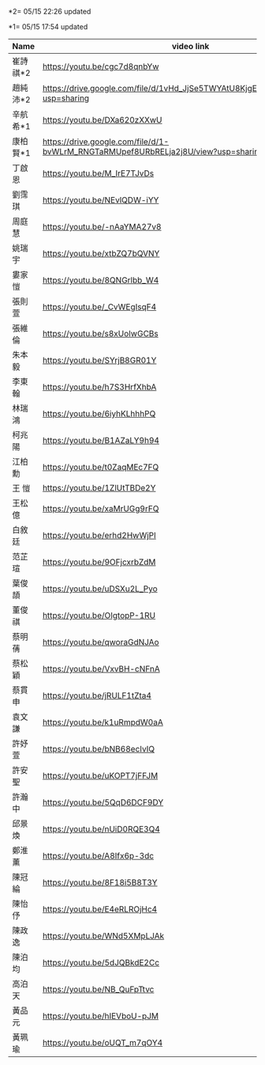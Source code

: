 *2= 05/15 22:26 updated

*1= 05/15 17:54 updated

| Name | video link    | mail address    |
| --------- | --------- | --------- |
| 崔詩祺*2 | https://youtu.be/cgc7d8qnbYw	| b09602048@ntu.edu.tw	|
| 趙純沛*2 | https://drive.google.com/file/d/1vHd_JjSe5TWYAtU8KjgEywo4k3LEWvlv/view?usp=sharing 	| b07104041@ntu.edu.tw	|
| 辛航希*1 | https://youtu.be/DXa620zXXwU 	| b07704059@ntu.edu.tw	|
| 康柏賢*1 | https://drive.google.com/file/d/1-bvWLrM_RNGTaRMUpef8URbRELja2j8U/view?usp=sharing 	| b09201020@ntu.edu.tw	|
| 丁啟恩	| https://youtu.be/M_IrE7TJvDs	| b08702039@ntu.edu.tw	|
| 劉霈琪	| https://youtu.be/NEvlQDW-iYY	| b06701241@ntu.edu.tw	|
| 周庭慧	| https://youtu.be/-nAaYMA27v8	| b09204038@ntu.edu.tw	|
| 姚瑞宇 | https://youtu.be/xtbZQ7bQVNY	| b09203010@ntu.edu.tw	|
| 婁家愷 | https://youtu.be/8QNGrlbb_W4	| b08507016@ntu.edu.tw	|
| 張則萱 | https://youtu.be/_CvWEgIsqF4	| b09303102@ntu.edu.tw	|
| 張維倫 | https://youtu.be/s8xUoIwGCBs	| b08201037@ntu.edu.tw	|
| 朱本毅 | https://youtu.be/SYrjB8GR01Y	| b09502033@ntu.edu.tw	|
| 李東翰 | https://youtu.be/h7S3HrfXhbA	| b08202035@ntu.edu.tw	|
| 林瑞鴻 | https://youtu.be/6iyhKLhhhPQ	| b08502152@ntu.edu.tw	|
| 柯兆陽 | https://youtu.be/B1AZaLY9h94	| b09608025@ntu.edu.tw	|
| 江柏勳	| https://youtu.be/t0ZaqMEc7FQ	| 40640125s@ntnu.edu.tw	|
| 王  愷 | https://youtu.be/1ZlUtTBDe2Y	 | b06603029@ntu.edu.tw	|
| 王松億 | https://youtu.be/xaMrUGg9rFQ	| b06705049@ntu.edu.tw	|
| 白敘廷 | https://youtu.be/erhd2HwWjPI	| b09701203@ntu.edu.tw	|
| 范芷瑄	| https://youtu.be/9OFjcxrbZdM	| ab4277122@gmail.com	|
| 葉俊頡 | https://youtu.be/uDSXu2L_Pyo	| b09201046@ntu.edu.tw	|
| 董俊祺 | https://youtu.be/OIgtopP-1RU	| b08303075@ntu.edu.tw	|
| 蔡明蒨 | https://youtu.be/qworaGdNJAo	| b09a01363@ntu.edu.tw	|
| 蔡松穎 | https://youtu.be/VxvBH-cNFnA	| b07501124@ntu.edu.tw	|
| 蔡貫申 | https://youtu.be/jRULF1tZta4	| b09107015@ntu.edu.tw	|
| 袁文謙 | https://youtu.be/k1uRmpdW0aA	| b08507008@ntu.edu.tw	|
| 許妤萱	| https://youtu.be/bNB68ecIvIQ	| linda038638@gmail.com	|
| 許安聖 | https://youtu.be/uKOPT7jFFJM	| b07704043@ntu.edu.tw	|
| 許瀚中 | https://youtu.be/5QqD6DCF9DY	| b08502001@ntu.edu.tw	|
| 邱景煥 | https://youtu.be/nUiD0RQE3Q4	| b07603051@ntu.edu.tw	|
| 鄭淮薰	| https://youtu.be/A8Ifx6p-3dc	| zsisc.huaish@gmail.com	|
| 陳冠綸 | https://youtu.be/8F18i5B8T3Y	| b07603003@ntu.edu.tw	|
| 陳怡伃	| https://youtu.be/E4eRLROjHc4	| b10630315@mail.ntust.edu.tw	|
| 陳政逸 | https://youtu.be/WNd5XMpLJAk	| b09502149@ntu.edu.tw	|
| 陳泊均 | https://youtu.be/5dJQBkdE2Cc	| b07901062@ntu.edu.tw	|
| 高泊天 | https://youtu.be/NB_QuFpTtvc	| b09209023@ntu.edu.tw	|
| 黃品元 | https://youtu.be/hIEVboU-pJM  | b09401130@ntu.edu.tw	|
| 黃珮瑜 | https://youtu.be/oUQT_m7qOY4 	| b09107053@ntu.edu.tw	|
